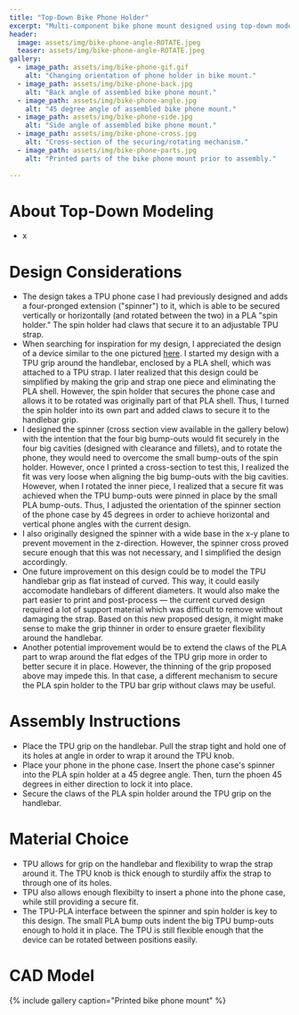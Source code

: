 ```yaml
---
title: "Top-Down Bike Phone Holder"
excerpt: "Multi-component bike phone mount designed using top-down modeling."
header:
  image: assets/img/bike-phone-angle-ROTATE.jpeg
  teaser: assets/img/bike-phone-angle-ROTATE.jpeg
gallery:
  - image_path: assets/img/bike-phone-gif.gif
    alt: "Changing orientation of phone holder in bike mount."
  - image_path: assets/img/bike-phone-back.jpg
    alt: "Back angle of assembled bike phone mount."
  - image_path: assets/img/bike-phone-angle.jpg
    alt: "45 degree angle of assembled bike phone mount."
  - image_path: assets/img/bike-phone-side.jpg
    alt: "Side angle of assembled bike phone mount."
  - image_path: assets/img/bike-phone-cross.jpg
    alt: "Cross-section of the securing/rotating mechanism."
  - image_path: assets/img/bike-phone-parts.jpg
    alt: "Printed parts of the bike phone mount prior to assembly."
   
---
```


# About Top-Down Modeling
* x

# Design Considerations
* The design takes a TPU phone case I had previously designed and adds a four-pronged extension ("spinner") to it, which is able to be secured vertically or horizontally (and rotated between the two) in a PLA "spin holder." The spin holder had claws that secure it to an adjustable TPU strap.
* When searching for inspiration for my design, I appreciated the design of a device similar to the one pictured [here](https://a.co/d/7i6rYRS). I started my design with a TPU grip around the handlebar, enclosed by a PLA shell, which was attached to a TPU strap. I later realized that this design could be simplified by making the grip and strap one piece and eliminating the PLA shell. However, the spin holder that secures the phone case and allows it to be rotated was originally part of that PLA shell. Thus, I turned the spin holder into its own part and added claws to secure it to the handlebar grip.
* I designed the spinner (cross section view available in the gallery below) with the intention that the four big bump-outs would fit securely in the four big cavities (designed with clearance and fillets), and to rotate the phone, they would need to overcome the small bump-outs of the spin holder. However, once I printed a cross-section to test this, I realized the fit was very loose when aligning the big bump-outs with the big cavities. However, when I rotated the inner piece, I realized that a secure fit was achieved when the TPU bump-outs were pinned in place by the small PLA bump-outs. Thus, I adjusted the orientation of the spinner section of the phone case by 45 degrees in order to achieve horizontal and vertical phone angles with the current design.
* I also originally designed the spinner with a wide base in the x-y plane to prevent movement in the z-direction. However, the spinner cross proved secure enough that this was not necessary, and I simplified the design accordingly. 
* One future improvement on this design could be to model the TPU handlebar grip as flat instead of curved. This way, it could easily accomodate handlebars of different diameters. It would also make the part easier to print and post-process — the current curved design required a lot of support material which was difficult to remove without damaging the strap. Based on this new proposed design, it might make sense to make the grip thinner in order to ensure graeter flexibility around the handlebar.
* Another potential improvement would be to extend the claws of the PLA part to wrap around the flat edges of the TPU grip more in order to better secure it in place. However, the thinning of the grip proposed above may impede this. In that case, a different mechanism to secure the PLA spin holder to the TPU bar grip without claws may be useful.

# Assembly Instructions
* Place the TPU grip on the handlebar. Pull the strap tight and hold one of its holes at angle in order to wrap it around the TPU knob.
* Place your phone in the phone case. Insert the phone case's spinner into the PLA spin holder at a 45 degree angle. Then, turn the phoen 45 degrees in either direction to lock it into place.
* Secure the claws of the PLA spin holder around the TPU grip on the handlebar.

# Material Choice
* TPU allows for grip on the handlebar and flexibility to wrap the strap around it. The TPU knob is thick enough to sturdily affix the strap to through one of its holes.
* TPU also allows enough flexibilty to insert a phone into the phone case, while still providing a secure fit.
* The TPU-PLA interface between the spinner and spin holder is key to this design. The small PLA bump outs indent the big TPU bump-outs enough to hold it in place. The TPU is still flexible enough that the device can be rotated between positions easily.

# CAD Model


{% include gallery caption="Printed bike phone mount" %}

